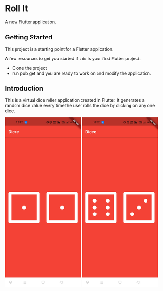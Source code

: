 # Roll It

A new Flutter application.

## Getting Started

This project is a starting point for a Flutter application.

A few resources to get you started if this is your first Flutter project:

- Clone the project
- run pub get and you are ready to work on and modify the application.

## Introduction

This is a virtual dice roller application created in Flutter. 
It generates a random dice value every time the user rolls the dice by clicking on any one dice.

<img src="/readme_images/Screenshot_2021-05-29-12-22-19-20.jpg" width="250"> <img src="/readme_images/Screenshot_2021-05-29-12-22-27-95.jpg" width="250">
